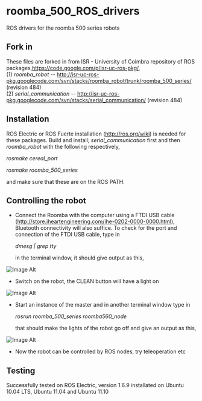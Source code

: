 roomba_500_ROS_drivers
======================

ROS drivers for the roomba 500 series robots

Fork in
-------

These files are forked in from ISR - University of Coimbra repository of ROS packages,https://code.google.com/p/isr-uc-ros-pkg/,       
(1) _roomba_robot_ -- http://isr-uc-ros-pkg.googlecode.com/svn/stacks/roomba_robot/trunk/roomba_500_series/ (revision 484)   
(2) _serial_communication_ -- http://isr-uc-ros-pkg.googlecode.com/svn/stacks/serial_communication/ (revision 484)   

Installation
------------
ROS Electric or ROS Fuerte installation (http://ros.org/wiki) is needed for these packages. Build and install; _serial_communication_ first and then _roomba_robot_  with the following respectively,

  _rosmake cereal_port_   
  
  _rosmake roomba_500_series_

and make sure that these are on the ROS PATH. 

Controlling the robot
----------------------
* Connect the Roomba with the computer using a FTDI USB cable (http://store.iheartengineering.com/ihe-0202-0000-0000.html), Bluetooth connectivity will also suffice. To check for the port and connection of the FTDI USB cable, type in    
  
  _dmesg | grep tty_    

  in the terminal window, it should give output as this,

 ![Image Alt](https://lh3.googleusercontent.com/-_ENNma4SY58/UNzHydm9jaI/AAAAAAAACMc/9DuX1gaMLQo/s748/roomba-b.png)

* Switch on the robot, the CLEAN button will have a light on

 ![Image Alt](https://lh5.googleusercontent.com/-n5mU-b1D3rc/UNzHyTT7uLI/AAAAAAAACMg/za72x4dNqmk/s450/roomba-e.jpg)

* Start an instance of the master and in another terminal window type in  

  _rosrun roomba_500_series roomba560_node_     
  
  that should make the lights of the robot go off and give an output as this,

 ![Image Alt](https://lh4.googleusercontent.com/-HRD10oHRNHE/UNzHyR7C9UI/AAAAAAAACMk/bDIPcuvgLhg/s641/roomba-a.png)

* Now the robot can be controlled by ROS nodes, try teleoperation etc

Testing
-------
Successfully tested on ROS Electric, version 1.6.9 installated on Ubuntu 10.04 LTS, Ubuntu 11.04 and Ubuntu 11.10
